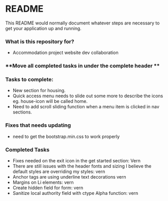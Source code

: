 # README #

This README would normally document whatever steps are necessary to get your application up and running.

### What is this repository for? ###
* Accommodation project website dev collaboration

### **Move all completed tasks in under the complete header ** ###
 
### Tasks to complete: ###
* New section for housing.
* Quick access menu needs to slide out some more to describe the icons eg. house-icon will be called home.
* Need to add scroll sliding function when a menu item is clicked in nav sections.

### Fixes that needs updating ###
* need to get the bootstrap.min.css to work properly

### Completed Tasks ###

* Fixes needed on the exit icon in the get started section: Vern
* There are still issues with the header fonts and sizing I believe the default styles are overriding my styles: vern
* Anchor tags are using underline text decorations vern
* Margins on Li elements: vern
* Create hidden field for form: vern
* Sanitize local authority field with ctype Alpha function: vern